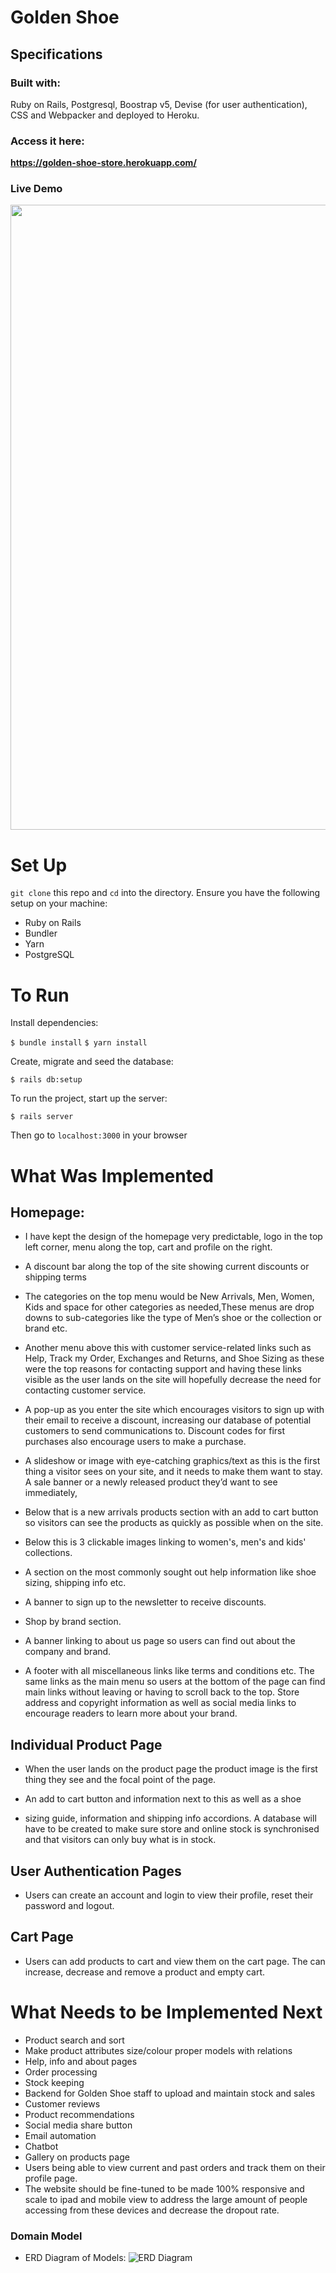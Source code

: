 # Golden Shoe

## Specifications 

### Built with:
Ruby on Rails, Postgresql, Boostrap v5, Devise (for user authentication), CSS and Webpacker and deployed to Heroku.

### Access it here:
**https://golden-shoe-store.herokuapp.com/**

### Live Demo
<img src="https://github.com/natp4444/golden_shoe/blob/master/public/assets/demo/demo.gif" width="1000" />

# Set Up

`git clone` this repo and `cd` into the directory.
Ensure you have the following setup on your machine:
-   Ruby on Rails 
-   Bundler
-   Yarn
-   PostgreSQL

# To Run 

Install dependencies:

`$ bundle install`
`$ yarn install`

Create, migrate and seed the database:

`$ rails db:setup`

To run the project, start up the server:

`$ rails server`

Then go to `localhost:3000` in your browser

# What Was Implemented

## Homepage:

-  I have kept the design of the homepage very predictable, logo in the
   top left corner, menu along the top, cart and profile on the right. 
   
-  A discount bar along the top of the site showing current discounts or
   shipping terms

-  The categories on the top menu would be New Arrivals, Men, Women,
   Kids and space for other categories as needed,These menus are drop
   downs to sub-categories like the type of Men’s shoe or the collection
   or brand etc.

-  Another menu above this with customer service-related links such as
   Help, Track my Order, Exchanges and Returns, and Shoe Sizing as these
   were the top reasons for contacting support and having these links
   visible as the user lands on the site will hopefully decrease the
   need for contacting customer service.

-  A pop-up as you enter the site which encourages visitors to sign up
   with their email to receive a discount, increasing our database of
   potential customers to send communications to. Discount codes for
   first purchases also encourage users to make a purchase.

-  A slideshow or image with eye-catching graphics/text as this is the
   first thing a visitor sees on your site, and it needs to make them
   want to stay. A sale banner or a newly released product they’d want
   to see immediately,

-  Below that is a new arrivals products section with an add to cart
   button so visitors can see the products as quickly as possible when
   on the site.

-  Below this is 3 clickable images linking to women's, men's and kids'
   collections.

-  A section on the most commonly sought out help information like shoe
   sizing, shipping info etc.

-  A banner to sign up to the newsletter to receive discounts.

-  Shop by brand section.

-  A banner linking to about us page so users can find out about the
   company and brand.

-  A footer with all miscellaneous links like terms and conditions etc.
   The same links as the main menu so users at the bottom of the page
   can find main links without leaving or having to scroll back to the
   top. Store address and copyright information as well as social media links to encourage readers to learn more about your brand.

## Individual Product Page

-  When the user lands on the product page the product image is the
   first thing they see and the focal point of the page. 

-  An add to cart button and information next to this as well as a shoe
-  sizing guide, information and shipping info accordions. A database
   will have to be created to make sure store and online stock is
   synchronised and that visitors can only buy what is in stock.

## User Authentication Pages

-  Users can create an account and login to view their profile, reset
   their password and logout.

## Cart Page

-  Users can add products to cart and view them on the cart page. The can increase, decrease and remove a product and empty cart. 


# What Needs to be Implemented Next

-  Product search and sort
-  Make product attributes size/colour proper models with relations
-  Help, info and about pages
-  Order processing
-  Stock keeping
-  Backend for Golden Shoe staff to upload and maintain stock and sales 
-  Customer reviews
-  Product recommendations
-  Social media share button
-  Email automation
-  Chatbot
-  Gallery on products page
-  Users being able to view current and past orders and track them on their profile page.
-  The website should be fine-tuned to be made 100% responsive and scale to ipad and mobile view to address the large amount of people accessing from these devices and decrease the dropout rate.

### Domain Model

-  ERD Diagram of Models:
![ERD Diagram](https://user-images.githubusercontent.com/38429832/137635910-2b088582-392b-4298-aa2f-80dd1bb49f27.png)

